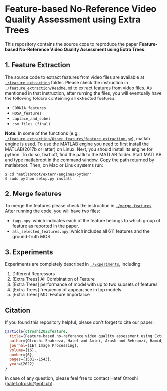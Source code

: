 # Feature-based No-Reference Video Quality Assessment using Extra Trees
This repository contains the source code to reproduce the  paper **Feature-based No-Reference Video Quality Assessment using Extra Trees**.

## 1. Feature Extraction
The source code to extract features from video files are available at [`./feature_extraction`](feature_extraction) folder. Please check the instruction in [`./feature_extraction/ReadMe.md`](feature_extraction/ReadMe.md) to extract features from video files.
As mentioned in that instruction, after running the files, you will eventually have the following folders containing all extracted features:
- `CORNIA_features`
- `HOSA_features`
- `Laplace_and_sobel`
- `csv_files (final)`

**Note:** In some of the functions (e.g., [`./feature_extraction/Other_features/feature_extraction.py`](feature_extraction/Other_features/feature_extraction.py)),  matlab engine is used. To use the MATLAB engine you need to
		first install the MATLAB(2017b or latter) on Linux. Next, you should install its
		engine for python. To do so, fisrt off, find the path to the MATLAB folder. Start MATLAB
		and type matlabroot in the command window. Copy the path returned by matlabroot.
		Then, on Mac or Linux systems run:

```
$ cd "matlabroot/extern/engines/python"
$ sudo python setup.py install
```
## 2. Merge features
To merge the features please check the instruction in [`./merge_features`](merge_features). After running the code, you will have two files:
- `tags.npy`: which indicates each of the feature belongs to which group of feature as reported in the paper.
- `all_selected_features.npy`: which includes all 611 features and the ground-truth MOS.

## 3. Experiments
Experiments are completely described in [`./Experiments`](Experiments), including:
1. Different Regressors
2. [Extra Trees] All Combination of Feature
3. [Extra Trees] performance of model with up to two subsets of features
4. [Extra Trees] frequency of appearance in top models
5. [Extra Trees] MDI Feature Importance


## Citation
If you found this repository helpful, please don't forget to cite our paper:
```BibTeX
@article{otroshi2022feature,
  title={Feature-based no-reference video quality assessment using Extra Trees},
  author={Otroshi-Shahreza, Hatef and Amini, Arash and Behroozi, Hamid},
  journal={IET Image Processing},
  volume={16},
  number={6},
  pages={1531--1543},
  year={2022}
}
```
In case of any question, please feel free to contact Hatef Otroshi ([hatef.otroshi@epfl.ch](mailto:hatef.otroshi@epfl.ch)).
